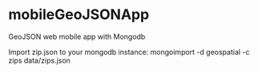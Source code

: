 mobileGeoJSONApp
================

GeoJSON web mobile app with Mongodb

Import zip.json to your mongodb instance:
mongoimport -d geospatial -c zips data/zips.json

